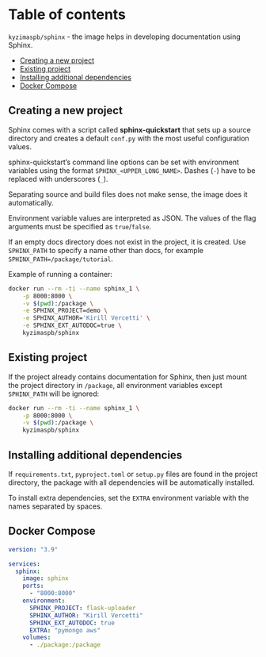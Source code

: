 # Table of contents

`kyzimaspb/sphinx` - the image helps in developing documentation using Sphinx.

- [Creating a new project](#creating-a-new-project)
- [Existing project](#existing-project)
- [Installing additional dependencies](#installing-additional-dependencies)
- [Docker Compose](#docker-compose)

## Creating a new project

Sphinx comes with a script called **sphinx-quickstart**
that sets up a source directory and creates a default `conf.py`
with the most useful configuration values.

sphinx-quickstart’s command line options can be set
with environment variables using the format `SPHINX_<UPPER_LONG_NAME>`.
Dashes (`-`) have to be replaced with underscores (`_`).

Separating source and build files does not make sense, the image does it automatically.

Environment variable values are interpreted as JSON.
The values of the flag arguments must be specified as `true`/`false`.

If an empty docs directory does not exist in the project, it is created.
Use `SPHINX_PATH` to specify a name other than docs,
for example `SPHINX_PATH=/package/tutorial`.

Example of running a container:

```bash
docker run --rm -ti --name sphinx_1 \
    -p 8000:8000 \
    -v $(pwd):/package \
    -e SPHINX_PROJECT=demo \
    -e SPHINX_AUTHOR='Kirill Vercetti' \
    -e SPHINX_EXT_AUTODOC=true \
    kyzimaspb/sphinx
```

## Existing project

If the project already contains documentation for Sphinx,
then just mount the project directory in `/package`,
all environment variables except `SPHINX_PATH` will be ignored:

```bash
docker run --rm -ti --name sphinx_1 \
    -p 8000:8000 \
    -v $(pwd):/package \
    kyzimaspb/sphinx
```

## Installing additional dependencies

If `requirements.txt`, `pyproject.toml` or `setup.py` files
are found in the project directory,
the package with all dependencies will be automatically installed.

To install extra dependencies,
set the `EXTRA` environment variable with the names separated by spaces.

## Docker Compose

```yaml
version: "3.9"

services:
  sphinx:
    image: sphinx
    ports:
      - "8000:8000"
    environment:
      SPHINX_PROJECT: flask-uploader
      SPHINX_AUTHOR: "Kirill Vercetti"
      SPHINX_EXT_AUTODOC: true
      EXTRA: "pymongo aws"
    volumes:
      - ./package:/package
```
